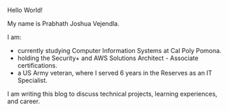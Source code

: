 Hello World!

My name is Prabhath Joshua Vejendla.

I am: 
-   currently studying Computer Information Systems at Cal Poly Pomona.
-   holding the Security+ and AWS Solutions Architect - Associate certifications.
-   a US Army veteran, where I served 6 years in the Reserves as an IT Specialist.

I am writing this blog to discuss technical projects, learning experiences, and career.
